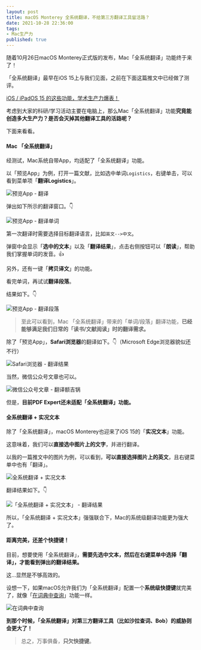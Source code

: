 ```yaml
---
layout: post
title: macOS Monterey 全系统翻译，不给第三方翻译工具留活路？
date: 2021-10-28 22:36:00
tags: 
- Mac生产力
published: true
---
```




随着10月26日macOS Monterey正式版的发布，Mac「全系统翻译」功能终于来了！

「全系统翻译」最早在iOS 15上与我们见面，之前在下面这篇推文中已经做了测评。

[iOS / iPadOS 15 的这些功能，学术生产力爆表！](https://mp.weixin.qq.com/s/8_YT_LOszLKBgkhD-I3klw)

考虑到大家的科研/学习活动主要在电脑上，那么Mac「全系统翻译」功能**究竟能创造多大生产力？是否会灭掉其他翻译工具的活路呢？**

下面来看看。

#### Mac 「全系统翻译」

经测试，Mac系统自带App，均适配了「全系统翻译」功能。

以「预览App」为例，打开一篇文献，比如选中单词`Logistics`，右键单击，可以看到菜单项「**翻译Logistics**」。

![预览App - 翻译](https://gitee.com/qnscholar/figurebed/raw/master/img/20211028224131.png)

弹出如下所示的翻译窗口。👇

![预览App - 翻译单词](https://gitee.com/qnscholar/figurebed/raw/master/img/20211028224544.png)

第一次翻译时需要选择目标翻译语言，比如`英文-->中文`。

弹窗中会显示「**选中的文本**」以及「**翻译结果**」，点击右侧按钮可以「**朗读**」，帮助我们掌握单词的发音。👍

另外，还有一键「**拷贝译文**」的功能。

看完单词，再试试**翻译段落**。

结果如下。👇

![预览App - 翻译段落](https://gitee.com/qnscholar/figurebed/raw/master/img/20211028225626.png)

> 至此可以看到，Mac 「全系统翻译」带来的「单词/段落」翻译功能，**已经能够满足我们日常的「读书/文献阅读」时的翻译需求。**

除了「预览App」，**Safari浏览器**的翻译如下。👇（Microsoft Edge浏览器貌似还不行）


![Safari浏览器 - 翻译结果](https://gitee.com/qnscholar/figurebed/raw/master/img/20211028230951.png)

当然，微信公众号文章也可以。

![微信公众号文章 - 翻译额吉锅](https://gitee.com/qnscholar/figurebed/raw/master/img/20211028231605.png)

但是，**目前PDF Expert还未适配「全系统翻译」功能。**

#### 全系统翻译 + 实况文本

除了「全系统翻译」，macOS Monterey也迎来了iOS 15的「**实况文本**」功能。

这意味着，我们可以**直接选中图片上的文字**，并进行翻译。

以我的一篇推文中的图片为例，可以看到，**可以直接选择图片上的英文**，且右键菜单中也有「翻译」。


![全系统翻译 + 实况文本](https://gitee.com/qnscholar/figurebed/raw/master/img/20211028232450.png)

翻译结果如下。👇

![「全系统翻译 + 实况文本」 - 翻译结果](https://gitee.com/qnscholar/figurebed/raw/master/img/20211028232524.png)

所以，「全系统翻译 + 实况文本」强强联合下，Mac的系统级翻译功能更为强大了。

#### 距离完美，还差个快捷键！

目前，想要使用「全系统翻译」，**需要先选中文本，然后在右键菜单中选择「翻译」，才能看到弹出的翻译结果。**

这...显然是不够高效的。

设想一下，如果macOS允许我们为「全系统翻译」配置一个**系统级快捷键**就完美了，就像「[在词典中查询](https://mp.weixin.qq.com/s/fyck4PpL6dmi7IhEmx12Xw)」功能一样。

![在词典中查询](https://gitee.com/qnscholar/figurebed/raw/master/img/20211028233615.png)

**到那个时候，「全系统翻译」对第三方翻译工具（比如沙拉查词、Bob）的威胁则会更大了！**

> 总之，万事俱备，**只欠快捷键**。